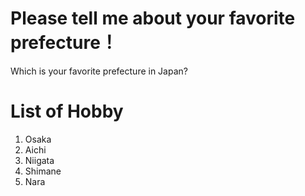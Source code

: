 # Please tell me about your favorite prefecture！

Which is your favorite prefecture in Japan?

# List of Hobby

1. Osaka
2. Aichi
3. Niigata
4. Shimane
5. Nara
